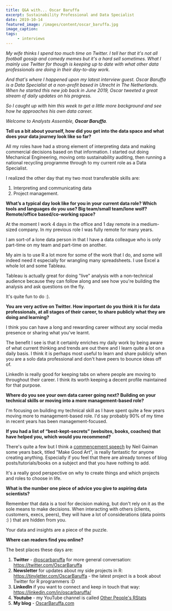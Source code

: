 ```yaml
---
title: Q&A with... Oscar Baruffa
excerpt: Sustainability Professional and Data Specialist
date: 2019-10-14
featured_image: /images/content/oscar_baruffa.jpg
image_caption: 
tags: 
     - interviews
---
```

_My wife thinks I spend too much time on Twitter. I tell her that it's not all football gossip and comedy memes but it's a hard sell sometimes. What I mainly use Twitter for though is keeping up to date with what other data professionals are doing in their day-to-day work._

_And that's where I happened upon my latest interview guest. Oscar Baruffa is a Data Specialist at a non-profit based in Utrecht in The Netherlands. When he started this new job back in June 2019, Oscar tweeted a great stream of daily updates on his progress._

_So I caught up with him this week to get a little more background and see how he approaches his own data career._

_Welcome to Analysts Assemble, **Oscar Baruffa**._

**Tell us a bit about yourself, how did you get into the data space and what does your data journey look like so far?**

All my roles have had a strong element of interpreting data and making commercial decisions based on that information. I started out doing Mechanical Engineering, moving onto sustainability auditing, then running a national recycling programme through to my current role as a Data Specialist.

I realized the other day that my two most transferable skills are:

1. Interpreting and communicating data
2. Project management. 

**What’s a typical day look like for you in your current data role? Which tools and languages do you use? Big team/small team/lone wolf? Remote/office based/co-working space?**

At the moment I work 4 days in the office and 1 day remote in a medium-sized company. In my previous role I was fully remote for many years.

I am sort-of a lone data person in that I have a data colleague who is only part-time on my team and part-time on another.

My aim is to use R a lot more for some of the work that I do, and some will indeed need it especially for wrangling many spreadsheets. I use Excel a whole lot and some Tableau.

Tableau is actually great for doing "live" analysis with a non-technical audience because they can follow along and see how you're building the analysis and ask questions on the fly.

It's quite fun to do :). 

**You are very active on Twitter. How important do you think it is for data professionals, at all stages of their career, to share publicly what they are doing and learning?**

I think you can have a long and rewarding career without any social media presence or sharing what you've learnt.

The benefit I see is that it certainly enriches my daily work by being aware of what current thinking and trends are out there and I learn quite a lot on a daily basis. I think it is perhaps most useful to learn and share publicly when you are a solo data professional and don't have peers to bounce ideas off of. 

LinkedIn is really good for keeping tabs on where people are moving to throughout their career. I think its worth keeping a decent profile maintained for that purpose.

**Where do you see your own data career going next? Building on your technical skills or moving into a more management-based role?**

I'm focusing on building my technical skill as I have spent quite a few years moving more to management-based role. I'd say probably 90% of my time in recent years has been management-focused. 

**If you had a list of “best-kept-secrets” (websites, books, coaches) that have helped you, which would you recommend?**

There's quite a few but I think a [commencement speech](https://www.youtube.com/watch?v=ikAb-NYkseI) by Neil Gaiman some years back, titled "Make Good Art", is really fantastic for anyone creating anything. Especially if you feel that there are already tonnes of blog posts/tutorials/books on a subject and that you have nothing to add.

It's a really good perspective on why to create things and which projects and roles to choose in life. 

**What is the number one piece of advice you give to aspiring data scientists?**

Remember that data is a tool for decision making, but don't rely on it as the sole means to make decisions. When interacting with others (clients, customers, execs, peers), they will have a lot of considerations (data points :) ) that are hidden from you.

Your data and insights are a piece of the puzzle.

**Where can readers find you online?**

The best places these days are:

1. **Twitter** - [@oscarbaruffa](https://twitter.com/OscarBaruffa) for more general conversation: https://twitter.com/OscarBaruffa
2. **Newsletter** for updates about my side projects in R: https://tinyletter.com/OscarBaruffa - the latest project is a book about Twitter for R programmers :D
3. **LinkedIn** if you want to connect and keep in touch that way:  https://linkedin.com/in/oscarbaruffa/ 
4. **Youtube** - my YouTube channel is called [Other People's RStats](https://www.youtube.com/channel/UCR8mJqIRE57XyqSC4UJ2fFg)
5. **My blog** - [OscarBaruffa.com](www.oscarbaruffa.com)